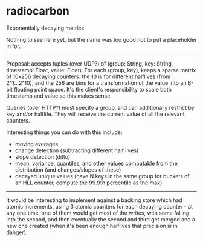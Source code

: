 radiocarbon
===========

Exponentially decaying metrics.

Nothing to see here yet, but the name was too good not to put a placeholder in for.

--------
Proposal: accepts tuples (over UDP?) of (group: String, key: String, timestamp: Float, value: Float). For each (group, key), keeps a sparse matrix of 10x256 decaying counters: the 10 is for different halflives (from 2^1...2^10), and the 256 are bins for a transformation of the value into an 8-bit floating point space. It's the client's responsibility to scale both timestamp and value so this makes sense.

Queries (over HTTP?) must specify a group, and can additionally restrict by key and/or halflife. They will receive the current value of all the relevant counters.

Interesting things you can do with this include:
- moving averages
- change detection (subtracting different half lives)
- slope detection (ditto)
- mean, variance, quantiles, and other values computable from the distribution (and changes/slopes of these)
- decayed unique values (have N keys in the same group for buckets of an HLL counter, compute the 99.9th percentile as the max)

----
It would be interesting to implement against a backing store which had atomic increments, using 3 atomic counters for each decaying counter - at any one time, one of them would get most of the writes, with some falling into the second, and then eventually the second and third get merged and a new one created (when it's been enough halflives that precision is in danger).
